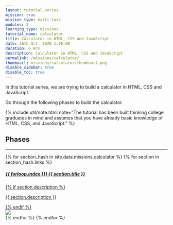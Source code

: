 ```yaml
---
layout: tutorial_series
mission: true
mission_type: multi-task
modules: 3
learning_type: missions
tutorial_name: calculator
title: Calculator in HTML, CSS and JavaScript
date: 26th Oct, 2020 1:00:00
duration: 6 Hrs
description: Calculator in HTML, CSS and JavaScript
permalink: /missions/calculator/
thumbnail: missions/calculator/thumbnail.png
disable_sidebar: true
disable_toc: true
---
```


In this tutorial series, we are trying to build a calculator in HTML, CSS and JavaScript.

Go through the following phases to build the calculator.

{% include util/note.html
    note="The tutorial has been built thinking college graduates in mind and assumes that you have already basic knowledge of HTML, CSS, and JavaScript."
%}

## Phases

<div class="section-index">
  <hr class="panel-line">

  <div class="container-fluid mt-4">
    {% for section_hash in site.data.missions.calculator %}
      {% for section in section_hash.links %}
        <div class="row mb-3 project-phase">
          <div class="col-md-7">
            <a href="/{{ site.baseurl }}{{ section.url }}" class="text-secondary">
              <div class="card border-0 mb-3">
                <div class="card-body">
                  <h5 class="card-title font-weight-bold">{{ forloop.index }}) {{ section.title }}</h5>
                  {% if section.description %}
                    <p class="card-text">{{ section.description }}</p>
                  {% endif %}
                </div>
              </div>
            </a>
          </div>
          <div class="col-md-5 p-2">
            <a href="/{{ site.baseurl }}{{ section.url }}">
              <img src="/assets/img/{{ section.thumbnail }}" class="img-fluid" />
            </a>
          </div>
        </div>
      {% endfor %}
    {% endfor %}
  </div>
</div>
